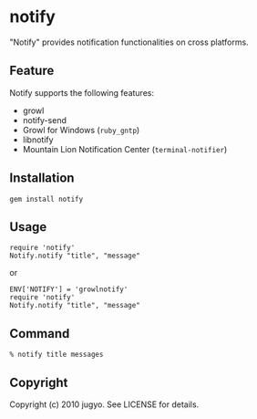 notify
======

"Notify" provides notification functionalities on cross platforms.

Feature
---------

Notify supports the following features:

- growl
- notify-send
- Growl for Windows (`ruby_gntp`)
- libnotify
- Mountain Lion Notification Center (`terminal-notifier`)

Installation
---------

    gem install notify

Usage
---------

    require 'notify'
    Notify.notify "title", "message"

or

    ENV['NOTIFY'] = 'growlnotify'
    require 'notify'
    Notify.notify "title", "message"

Command
---------

    % notify title messages

Copyright
---------

Copyright (c) 2010 jugyo. See LICENSE for details.

